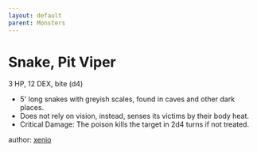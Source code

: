 ```yaml
---
layout: default
parent: Monsters
---
```

# Snake, Pit Viper
3 HP, 12 DEX, bite (d4)
-   5' long snakes with greyish scales, found in caves and other dark
    places.
-   Does not rely on vision, instead, senses its victims by their body
    heat.
-   Critical Damage: The poison kills the target in 2d4 turns if not
    treated.

author: [xenio](https://xenioinabottle.blogspot.com)
